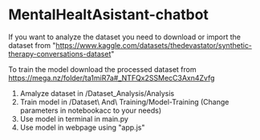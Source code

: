 # MentalHealtAsistant-chatbot
 
If you want to analyze the dataset you need to download or import the dataset from "https://www.kaggle.com/datasets/thedevastator/synthetic-therapy-conversations-dataset"

To train the model download the processed dataset from https://mega.nz/folder/ta1miR7a#_NTFQx2SSMecC3Axn4Zvfg

1) Amalyze dataset in /Dataset_Analysis/Analysis
2) Train model in /Dataset\ And\ Training/Model-Training (Change parameters in notebookacc to your needs)
3) Use model in terminal in main.py
4) Use model in webpage using "app.js"
   

